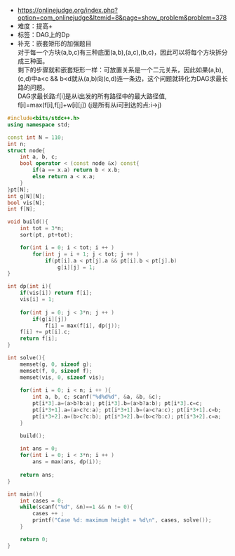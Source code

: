 * https://onlinejudge.org/index.php?option=com_onlinejudge&Itemid=8&page=show_problem&problem=378
* 难度：提高+
* 标签：DAG上的Dp
* 补充：嵌套矩形的加强题目</br>
  对于每一个方块(a,b,c)有三种底面(a,b),(a,c),(b,c)，因此可以将每个方块拆分成三种面。</br>
  剩下的步骤就和嵌套矩形一样：可放置关系是一个二元关系，因此如果(a,b),(c,d)中a<c && b<d就从(a,b)向(c,d)连一条边，这个问题就转化为DAG求最长路的问题。</br>
  DAG求最长路:f[i]是从i出发的所有路径中的最大路径值, f[i]=max(f[i],f[j]+w[i][j]) (j是所有从i可到达的点:i->j) </br>
```cpp
#include<bits/stdc++.h>
using namespace std;

const int N = 110;
int n;
struct node{
    int a, b, c;
    bool operator < (const node &x) const{
        if(a == x.a) return b < x.b;
        else return a < x.a;
    }
}pt[N];
int g[N][N];
bool vis[N];
int f[N];

void build(){
    int tot = 3*n;
    sort(pt, pt+tot);

    for(int i = 0; i < tot; i ++ )
        for(int j = i + 1; j < tot; j ++ )
            if(pt[i].a < pt[j].a && pt[i].b < pt[j].b)
                g[i][j] = 1;
}

int dp(int i){
    if(vis[i]) return f[i];
    vis[i] = 1;
    
    for(int j = 0; j < 3*n; j ++ )
        if(g[i][j])
            f[i] = max(f[i], dp(j));
    f[i] += pt[i].c;
    return f[i];
}

int solve(){
    memset(g, 0, sizeof g);
    memset(f, 0, sizeof f);
    memset(vis, 0, sizeof vis);
    
    for(int i = 0; i < n; i ++ ){
        int a, b, c; scanf("%d%d%d", &a, &b, &c);
        pt[i*3].a=(a>b?b:a); pt[i*3].b=(a>b?a:b); pt[i*3].c=c; 
        pt[i*3+1].a=(a>c?c:a); pt[i*3+1].b=(a>c?a:c); pt[i*3+1].c=b;
        pt[i*3+2].a=(b>c?c:b); pt[i*3+2].b=(b>c?b:c); pt[i*3+2].c=a;
    }

    build();
    
    int ans = 0;
    for(int i = 0; i < 3*n; i ++ )
        ans = max(ans, dp(i));
        
    return ans;
}

int main(){
    int cases = 0;
    while(scanf("%d", &n)==1 && n != 0){
        cases ++ ;
        printf("Case %d: maximum height = %d\n", cases, solve());
    }

    return 0;
}
```
